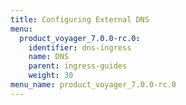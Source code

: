 ```yaml
---
title: Configuring External DNS
menu:
  product_voyager_7.0.0-rc.0:
    identifier: dns-ingress
    name: DNS
    parent: ingress-guides
    weight: 30
menu_name: product_voyager_7.0.0-rc.0
---
```


